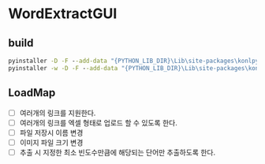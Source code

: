 # WordExtractGUI

## build

```cmd
pyinstaller -D -F --add-data "{PYTHON_LIB_DIR}\Lib\site-packages\konlpy\;.\konlpy" --add-data "{PYTHON_LIB_DIR}\Lib\site-packages\konlpy\java\;.\konlpy\java" --add-data "{PYTHON_LIB_DIR}\Lib\site-packages\konlpy\data\tagset\*;.\konlpy\data\tagset" --add-data "{PYTHON_LIB_DIR}\Lib\site-packages\wordcloud\;.\wordcloud\" --add-data "{PYTHON_LIB_DIR}\Lib\site-packages\PIL\;.\PIL\" app.py
pyinstaller -w -D -F --add-data "{PYTHON_LIB_DIR}\Lib\site-packages\konlpy\;.\konlpy" --add-data "{PYTHON_LIB_DIR}\Lib\site-packages\konlpy\java\;.\konlpy\java" --add-data "{PYTHON_LIB_DIR}\Lib\site-packages\konlpy\data\tagset\*;.\konlpy\data\tagset" --add-data "{PYTHON_LIB_DIR}\Lib\site-packages\wordcloud\;.\wordcloud\" --add-data "{PYTHON_LIB_DIR}\Lib\site-packages\PIL\;.\PIL\" app.py
```

## LoadMap

-   [ ] 여러개의 링크를 지원한다.
-   [ ] 여러개의 링크를 엑셀 형태로 업로드 할 수 있도록 한다.
-   [ ] 파일 저장시 이름 변경
-   [ ] 이미지 파일 크기 변경
-   [ ] 추출 시 지정한 최소 빈도수만큼에 해당되는 단어만 추출하도록 한다.
